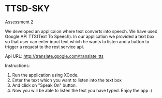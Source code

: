 # TTSD-SKY
Assessment 2

We developed an applicaion where text converts into speech. We have used Google API TTS(Text To Speech).
In our application we provided a text box so that user can enter input text which he wants to listen and a button to trigger a request to the rest service api.

Api URL:
http://translate.google.com/translate_tts

Instructions:

1) Run the application using XCode.
2) Enter the text which you want to listen into the text box 
3) And click on "Speak On" button. 
4) Now you will be able to listen the text you have typed. Enjoy the app :)
